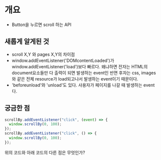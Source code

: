 # 개요

- Button을 누르면 scroll 하는 API

## 새롭게 알게된 것

- scroll X,Y 와 pages X,Y의 차이점
- window.addEventListener('DOMcontentLoaded')가 window.addEventListener('load')보다 빠르다. 왜냐하면 전자는 HTML의 document요소들만 다 출력이 되면 발생하는 event인 반면 후자는 css, images와 같은 전체 resource가 load되고나서 발생하는 event이기 때문이다.
- 'beforeunload'와 'unload'도 있다. 사용자가 페이지를 나갈 때 발생하는 event다.

## 궁금한 점

```javascript
scrollBy.addEventListener("click", (event) => {
  window.scrollBy(0, 100);
});
scrollBy.addEventListener("click", () => {
  window.scrollBy(0, 100);
});
```

위의 코드와 아래 코드의 다른 점은 무엇인가?
